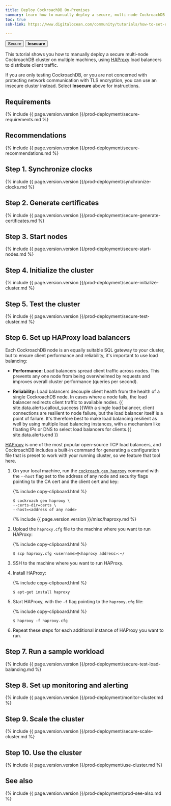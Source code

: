 ```yaml
---
title: Deploy CockroachDB On-Premises
summary: Learn how to manually deploy a secure, multi-node CockroachDB cluster on multiple machines.
toc: true
ssh-link: https://www.digitalocean.com/community/tutorials/how-to-set-up-ssh-keys--2

---
```


<div class="filters filters-big clearfix">
  <a href="deploy-cockroachdb-on-premises.html"><button class="filter-button current">Secure</button></a>
  <a href="deploy-cockroachdb-on-premises-insecure.html"><button class="filter-button"><strong>Insecure</strong></button></a>
</div>

This tutorial shows you how to manually deploy a secure multi-node CockroachDB cluster on multiple machines, using [HAProxy](http://www.haproxy.org/) load balancers to distribute client traffic.

If you are only testing CockroachDB, or you are not concerned with protecting network communication with TLS encryption, you can use an insecure cluster instead. Select **Insecure** above for instructions.


## Requirements

{%  include {{  page.version.version  }}/prod-deployment/secure-requirements.md %}

## Recommendations

{%  include {{  page.version.version  }}/prod-deployment/secure-recommendations.md %}

## Step 1. Synchronize clocks

{%  include {{  page.version.version  }}/prod-deployment/synchronize-clocks.md %}

## Step 2. Generate certificates

{%  include {{  page.version.version  }}/prod-deployment/secure-generate-certificates.md %}

## Step 3. Start nodes

{%  include {{  page.version.version  }}/prod-deployment/secure-start-nodes.md %}

## Step 4. Initialize the cluster

{%  include {{  page.version.version  }}/prod-deployment/secure-initialize-cluster.md %}

## Step 5. Test the cluster

{%  include {{  page.version.version  }}/prod-deployment/secure-test-cluster.md %}

## Step 6. Set up HAProxy load balancers

Each CockroachDB node is an equally suitable SQL gateway to your cluster, but to ensure client performance and reliability, it's important to use load balancing:

- **Performance:** Load balancers spread client traffic across nodes. This prevents any one node from being overwhelmed by requests and improves overall cluster performance (queries per second).

- **Reliability:** Load balancers decouple client health from the health of a single CockroachDB node. In cases where a node fails, the load balancer redirects client traffic to available nodes.
  {{ site.data.alerts.callout_success }}With a single load balancer, client connections are resilient to node failure, but the load balancer itself is a point of failure. It's therefore best to make load balancing resilient as well by using multiple load balancing instances, with a mechanism like floating IPs or DNS to select load balancers for clients.{{ site.data.alerts.end }}

[HAProxy](http://www.haproxy.org/) is one of the most popular open-source TCP load balancers, and CockroachDB includes a built-in command for generating a configuration file that is preset to work with your running cluster, so we feature that tool here.

1. On your local machine, run the [`cockroach gen haproxy`](generate-cockroachdb-resources.html) command with the `--host` flag set to the address of any node and security flags pointing to the CA cert and the client cert and key:

    {%  include copy-clipboard.html %}
  	~~~ shell
  	$ cockroach gen haproxy \
  	--certs-dir=certs \
  	--host=<address of any node>
  	~~~

      {%  include {{  page.version.version  }}/misc/haproxy.md %}

2. Upload the `haproxy.cfg` file to the machine where you want to run HAProxy:

	{%  include copy-clipboard.html %}
	~~~ shell
	$ scp haproxy.cfg <username>@<haproxy address>:~/
	~~~

3. SSH to the machine where you want to run HAProxy.

4. Install HAProxy:

    {%  include copy-clipboard.html %}
	~~~ shell
	$ apt-get install haproxy
	~~~

5. Start HAProxy, with the `-f` flag pointing to the `haproxy.cfg` file:

    {%  include copy-clipboard.html %}
	~~~ shell
	$ haproxy -f haproxy.cfg
	~~~

6. Repeat these steps for each additional instance of HAProxy you want to run.

## Step 7. Run a sample workload

{%  include {{  page.version.version  }}/prod-deployment/secure-test-load-balancing.md %}

## Step 8. Set up monitoring and alerting

{%  include {{  page.version.version  }}/prod-deployment/monitor-cluster.md %}

## Step 9. Scale the cluster

{%  include {{  page.version.version  }}/prod-deployment/secure-scale-cluster.md %}

## Step 10. Use the cluster

{%  include {{  page.version.version  }}/prod-deployment/use-cluster.md %}

## See also

{%  include {{  page.version.version  }}/prod-deployment/prod-see-also.md %}
